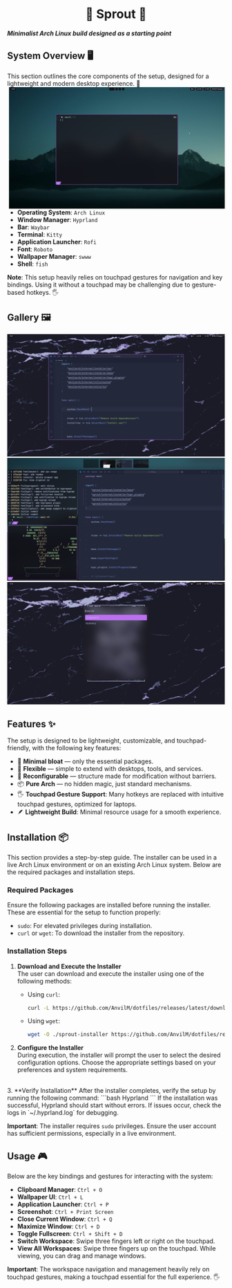 <h1 align="center">🌱 Sprout 🌱</h1>

_**Minimalist Arch Linux build designed as a starting point**_


## System Overview 🖥️

This section outlines the core components of the setup, designed for a lightweight and modern desktop experience. 🌟
<img src="./assets/images/preview_1.png" align="right" width="500px">

-   **Operating System**: `Arch Linux`
-   **Window Manager**: `Hyprland`
-   **Bar**: `Waybar`
-   **Terminal**: `Kitty`
-   **Application Launcher**: `Rofi`
-   **Font**: `Roboto`
-   **Wallpaper Manager**: `swww`
-   **Shell**: `fish`


**Note**: This setup heavily relies on touchpad gestures for navigation and key bindings. Using it without a touchpad may be challenging due to gesture-based hotkeys. 🖐️

## Gallery 🖼️

<img src="./assets/images/preview_2.png">

<img src="./assets/images/preview_3.png">

<img src="./assets/images/preview_4.png">


## Features ✨

The setup is designed to be lightweight, customizable, and touchpad-friendly, with the following key features:

- 🎯 **Minimal bloat** — only the essential packages.  
- 🌱 **Flexible** — simple to extend with desktops, tools, and services.  
- 🔧 **Reconfigurable** — structure made for modification without barriers.  
- 📦 **Pure Arch** — no hidden magic, just standard mechanisms.
- 🖐️ **Touchpad Gesture Support**: Many hotkeys are replaced with intuitive touchpad gestures, optimized for laptops.
- 🪶 **Lightweight Build**: Minimal resource usage for a smooth experience.



## Installation 📦

This section provides a step-by-step guide. The installer can be used in a live Arch Linux environment or on an existing Arch Linux system. Below are the required packages and installation steps.

### Required Packages

Ensure the following packages are installed before running the installer. These are essential for the setup to function properly:

- `sudo`: For elevated privileges during installation.
- `curl` or `wget`: To download the installer from the repository.

### Installation Steps

1. **Download and Execute the Installer**  
   The user can download and execute the installer using one of the following methods:

   - Using `curl`:
     ```bash
     curl -L https://github.com/AnvilM/dotfiles/releases/latest/download/sprout-installer -o ./sprout-installer && chmod +x ./sprout-installer && sudo ./sprout-installer; rm -f ./sprout-installer
     ```

   - Using `wget`:
     ```bash
     wget -O ./sprout-installer https://github.com/AnvilM/dotfiles/releases/latest/download/sprout-installer && chmod +x ./sprout-installer && sudo ./sprout-installer; rm -f ./sprout-installer
     ```

2. **Configure the Installer**  
   During execution, the installer will prompt the user to select the desired configuration options. Choose the appropriate settings based on your preferences and system requirements.
<br>
3. **Verify Installation**  
   After the installer completes, verify the setup by running the following command:
   ```bash
   Hyprland
   ```
   If the installation was successful, Hyprland should start without errors. If issues occur, check the logs in `~/.hyprland.log` for debugging.

**Important**: The installer requires `sudo` privileges. Ensure the user account has sufficient permissions, especially in a live environment.



## Usage 🎮

Below are the key bindings and gestures for interacting with the system:

-   **Clipboard Manager**: `Ctrl + O`
-   **Wallpaper UI**: `Ctrl + L`
-   **Application Launcher**: `Ctrl + P`
-   **Screenshot**: `Ctrl + Print Screen`
-   **Close Current Window**: `Ctrl + Q`
-   **Maximize Window**: `Ctrl + D`
-   **Toggle Fullscreen**: `Ctrl + Shift + D`
-   **Switch Workspace**: Swipe three fingers left or right on the touchpad.
-   **View All Workspaces**: Swipe three fingers up on the touchpad. While viewing, you can drag and manage windows.

**Important**: The workspace navigation and management heavily rely on touchpad gestures, making a touchpad essential for the full experience. 🖐️